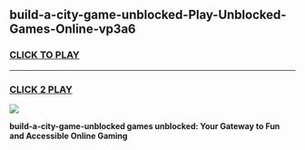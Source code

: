 
## build-a-city-game-unblocked-Play-Unblocked-Games-Online-vp3a6
<h3>
<a href="https://premium76.site?title=build-a-city-game-unblocked&ref=25A">CLICK TO PLAY</a></h3>
<hr>

<h3>
<a href="https://premium76.site?title=build-a-city-game-unblocked&ref=25A">CLICK 2 PLAY</a>
  
</h3>

<a href="https://premium76.site?title=build-a-city-game-unblocked&ref=25A"><img src="https://clearcache.store/games.png"></a>


**build-a-city-game-unblocked games unblocked: Your Gateway to Fun and Accessible Online Gaming**
